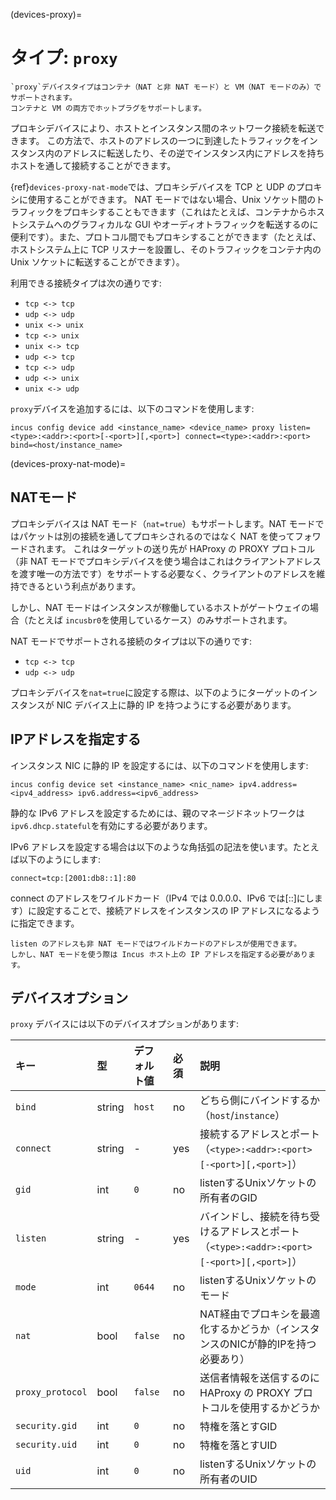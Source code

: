 (devices-proxy)=
# タイプ: `proxy`

```{note}
`proxy`デバイスタイプはコンテナ（NAT と非 NAT モード）と VM（NAT モードのみ）でサポートされます。
コンテナと VM の両方でホットプラグをサポートします。
```

プロキシデバイスにより、ホストとインスタンス間のネットワーク接続を転送できます。
この方法で、ホストのアドレスの一つに到達したトラフィックをインスタンス内のアドレスに転送したり、その逆でインスタンス内にアドレスを持ちホストを通して接続することができます。

{ref}`devices-proxy-nat-mode`では、プロキシデバイスを TCP と UDP のプロキシに使用することができます。
NAT モードではない場合、Unix ソケット間のトラフィックをプロキシすることもできます（これはたとえば、コンテナからホストシステムへのグラフィカルな GUI やオーディオトラフィックを転送するのに便利です）。また、プロトコル間でもプロキシすることができます（たとえば、ホストシステム上に TCP リスナーを設置し、そのトラフィックをコンテナ内の Unix ソケットに転送することができます）。

利用できる接続タイプは次の通りです:

- `tcp <-> tcp`
- `udp <-> udp`
- `unix <-> unix`
- `tcp <-> unix`
- `unix <-> tcp`
- `udp <-> tcp`
- `tcp <-> udp`
- `udp <-> unix`
- `unix <-> udp`

`proxy`デバイスを追加するには、以下のコマンドを使用します:

    incus config device add <instance_name> <device_name> proxy listen=<type>:<addr>:<port>[-<port>][,<port>] connect=<type>:<addr>:<port> bind=<host/instance_name>

(devices-proxy-nat-mode)=
## NATモード

プロキシデバイスは NAT モード（`nat=true`）もサポートします。NAT モードではパケットは別の接続を通してプロキシされるのではなく NAT を使ってフォワードされます。
これはターゲットの送り先が HAProxy の PROXY プロトコル（非 NAT モードでプロキシデバイスを使う場合はこれはクライアントアドレスを渡す唯一の方法です）をサポートする必要なく、クライアントのアドレスを維持できるという利点があります。

しかし、NAT モードはインスタンスが稼働しているホストがゲートウェイの場合（たとえば `incusbr0`を使用しているケース）のみサポートされます。

NAT モードでサポートされる接続のタイプは以下の通りです:

- `tcp <-> tcp`
- `udp <-> udp`

プロキシデバイスを`nat=true`に設定する際は、以下のようにターゲットのインスタンスが NIC デバイス上に静的 IP を持つようにする必要があります。

## IPアドレスを指定する

インスタンス NIC に静的 IP を設定するには、以下のコマンドを使用します:

    incus config device set <instance_name> <nic_name> ipv4.address=<ipv4_address> ipv6.address=<ipv6_address>

静的な IPv6 アドレスを設定するためには、親のマネージドネットワークは`ipv6.dhcp.stateful`を有効にする必要があります。

IPv6 アドレスを設定する場合は以下のような角括弧の記法を使います。たとえば以下のようにします:

    connect=tcp:[2001:db8::1]:80

connect のアドレスをワイルドカード（IPv4 では 0.0.0.0、IPv6 では[::]にします）に設定することで、接続アドレスをインスタンスの IP アドレスになるように指定できます。

```{note}
listen のアドレスも非 NAT モードではワイルドカードのアドレスが使用できます。
しかし、NAT モードを使う際は Incus ホスト上の IP アドレスを指定する必要があります。
```

## デバイスオプション

`proxy` デバイスには以下のデバイスオプションがあります:

キー             | 型     | デフォルト値 | 必須 | 説明
:--              | :--    | :--          | :--  | :--
`bind`           | string | `host`       | no   | どちら側にバインドするか（`host`/`instance`）
`connect`        | string | -            | yes  | 接続するアドレスとポート（`<type>:<addr>:<port>[-<port>][,<port>]`）
`gid`            | int    | `0`          | no   | listenするUnixソケットの所有者のGID
`listen`         | string | -            | yes  | バインドし、接続を待ち受けるアドレスとポート（`<type>:<addr>:<port>[-<port>][,<port>]`）
`mode`           | int    | `0644`       | no   | listenするUnixソケットのモード
`nat`            | bool   | `false`      | no   | NAT経由でプロキシを最適化するかどうか（インスタンスのNICが静的IPを持つ必要あり）
`proxy_protocol` | bool   | `false`      | no   | 送信者情報を送信するのに HAProxy の PROXY プロトコルを使用するかどうか
`security.gid`   | int    | `0`          | no   | 特権を落とすGID
`security.uid`   | int    | `0`          | no   | 特権を落とすUID
`uid`            | int    | `0`          | no   | listenするUnixソケットの所有者のUID
